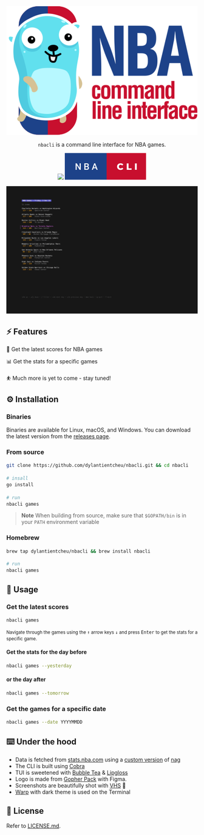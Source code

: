 <div align='center'>
<img src="screenshots/banner.svg">

`nbacli` is a command line interface for NBA games.

<p>
  <img src="https://forthebadge.com/images/badges/made-with-go.svg">
  <img src="screenshots/nba-cli.svg">
</p>

<img src="screenshots/demo.gif">
</div>

## ⚡️ Features

🏀 Get the latest scores for NBA games

📊 Get the stats for a specific games

⛹️ Much more is yet to come - stay tuned!

## ⚙️ Installation

### Binaries

Binaries are available for Linux, macOS, and Windows. You can download the latest version from the [releases page](https://github.com/dylantientcheu/nbacli/releases).

### From source

```bash
git clone https://github.com/dylantientcheu/nbacli.git && cd nbacli

# insall
go install

# run
nbacli games
```

> **Note**
> When building from source, make sure that `$GOPATH/bin` is in your `PATH` environment variable

### Homebrew

```bash
brew tap dylantientcheu/nbacli && brew install nbacli

# run
nbacli games
```

## 📖 Usage

### Get the latest scores

```bash
nbacli games
```

<small>Navigate through the games using the <kbd>↑</kbd> arrow keys <kbd>↓</kbd> and press <kbd>Enter</kbd> to get the stats for a specific game.</small>

#### Get the stats for the day before

```bash
nbacli games --yesterday
```

#### or the day after

```bash
nbacli games --tomorrow
```

### Get the games for a specific date

```bash
nbacli games --date YYYYMMDD
```

## ⌨️ Under the hood

* Data is fetched from [stats.nba.com](https://stats.nba.com) using a [custom version](./nag/) of [nag](https://github.com/ronaudinho/nag)
* The CLI is built using [Cobra](https://github.com/spf13/cobra)
* TUI is sweetened with [Bubble Tea](https://github.com/charmbracelet/bubbletea) & [Lipgloss](https://github.com/charmbracelet/lipgloss)
* Logo is made from [Gopher Pack](https://www.sketchappsources.com/free-source/4864-gophers-pack-sketch-freebie-resource.html) with  Figma.
* Screenshots are beautifully shot with [VHS](https://github.com/charmbracelet/vhs) 📸
* [Warp](https://www.warp.dev/) with dark theme is used on the Terminal

## 📝 License

Refer to [LICENSE.md](./LICENSE).

